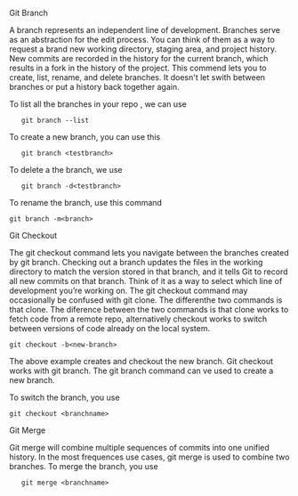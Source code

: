 Git Branch

 A branch represents an independent line of development. Branches serve as an abstraction for the edit process. You can think of them as a way to request a brand new working directory, staging area, and project history. New commits are recorded in the history for the current branch, which results in a fork in the history of the project. This commend lets you to create, list, rename, and delete branches. It doesn't let swith between branches or put a history back together again.

To list all the branches in your repo , we can use

       git branch --list
 
To create a new branch, you can use this

       git branch <testbranch>
 
To delete a the branch, we use 

       git branch -d<testbranch>
 
To rename the branch, use this command

    git branch -m<branch>

Git Checkout

 The git checkout command lets you navigate between the branches created by git branch. Checking out a branch updates the files in the working directory to match the version stored in that branch, and it tells Git to record all new commits on that branch. Think of it as a way to select which line of development you’re working on. The git checkout command may occasionally be confused with git clone. The differenthe two commands is that clone. The diference between the two commands is that clone works to fetch code from a remote repo, alternatively checkout works to switch between versions of code already on the local system.

    git checkout -b<new-branch>

 The above example creates and checkout the new branch. Git checkout works with git branch. The git branch command can ve used to create a new branch.
 
To switch the  branch, you use 

    git checkout <branchname>

Git Merge

  Git merge will combine multiple sequences of commits into one unified history. In the most frequences use cases, git merge is used to combine two branches. 
To merge the branch, you use 

       git merge <branchname> 
